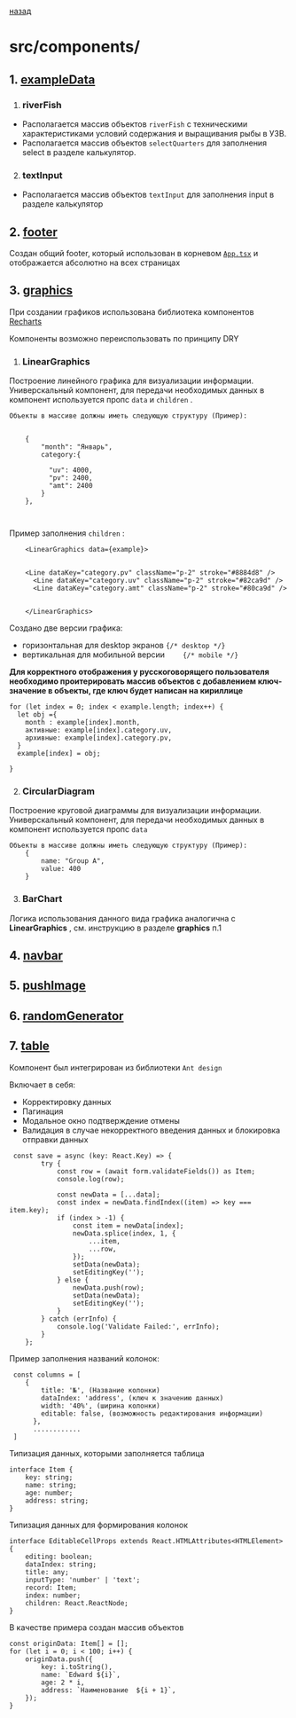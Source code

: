 [назад](../developer_documentation.md)

# src/components/

## 1. [exampleData](../../src/components/exampleData)

1. ### riverFish

 * Располагается массив объектов ```riverFish``` с техническими характеристиками условий содержания и выращивания рыбы в УЗВ.
 * Располагается массив объектов ```selectQuarters``` для заполнения select в разделе калькулятор.

2. ### textInput
 * Располагается массив объектов ```textInput``` для заполнения input в разделе калькулятор

## 2. [footer](../../src/components/footer)
Cоздан общий footer, который использован в корневом [```App.tsx```](../../src/App.tsx) и отображается абсолютно на всех страницах


## 3. [graphics](../../src/components/graphics)

При создании графиков использована библиотека компонентов [Recharts](https://recharts.org/en-US) 

Компоненты возможно переиспользовать по принципу DRY

1. ### LinearGraphics
Построение линейного графика для визуализации информации. Универскальный компонент, для передачи необходимых данных в компонент используется пропс ```data``` и ```children``` .


```
Объекты в массиве должны иметь следующую структуру (Пример):

  
    {
        "month": "Январь",
        category:{
          
          "uv": 4000,
          "pv": 2400,
          "amt": 2400
        }
    },



```
Пример заполнения ```children``` :
```
    <LinearGraphics data={example}>


    <Line dataKey="category.pv" className="p-2" stroke="#8884d8" />
      <Line dataKey="category.uv" className="p-2" stroke="#82ca9d" />
      <Line dataKey="category.amt" className="p-2" stroke="#80ca9d" />


    </LinearGraphics>
```  
Создано две версии графика:
* горизонтальная для desktop экранов ``` {/* desktop */} ```
*  вертикальная для мобильной версии ```     {/* mobile */} ```

**Для корректного отображения у русскоговорящего пользователя необходимо проитерировать массив объектов с добавлением ключ-значение в объекты, где ключ будет написан на кириллице**
```
for (let index = 0; index < example.length; index++) {
  let obj ={
    month : example[index].month,
    активные: example[index].category.uv,
    архивные: example[index].category.pv,
  }
  example[index] = obj;
  
}
```

2. ### CircularDiagram
Построение круговой диаграммы  для визуализации информации. Универскальный компонент, для передачи необходимых данных в компонент используется пропс ```data```

```
Объекты в массиве должны иметь следующую структуру (Пример):
    { 
        name: "Group A", 
        value: 400 
    }

```

3. ### BarChart
 Логика использования данного вида графика аналогична с **LinearGraphics** , см. инструкцию в разделе **graphics** п.1





## 4. [navbar](../../src/components/navbar)
## 5. [pushImage](../../src/components/pushImage)
## 6. [randomGenerator](../../src/components/randomGenerator)
## 7. [table](../../src/components/table)
Компонент был интегрирован из библиотеки ```Ant design```

Включает в себя: 
* Корректировку данных
* Пагинация
* Модальное окно подтверждение отмены
* Валидация 
в случае некорректного введения данных и блокировка отправки данных
```
 const save = async (key: React.Key) => {
        try {
            const row = (await form.validateFields()) as Item;
            console.log(row);

            const newData = [...data];
            const index = newData.findIndex((item) => key === item.key);
            if (index > -1) {
                const item = newData[index];
                newData.splice(index, 1, {
                    ...item,
                    ...row,
                });
                setData(newData);
                setEditingKey('');
            } else {
                newData.push(row);
                setData(newData);
                setEditingKey('');
            }
        } catch (errInfo) {
            console.log('Validate Failed:', errInfo);
        }
    };
```

Пример заполнения названий колонок:
```
 const columns = [
    {
        title: '№', (Название колонки)
        dataIndex: 'address', (ключ к значению данных)
        width: '40%', (ширина колонки)
        editable: false, (возможность редактирования информации)
      },
      ............
 ]
```
Типизация данных, которыми заполняется таблица 
```
interface Item {
    key: string;
    name: string;
    age: number;
    address: string;
}
```
Типизация данных для формирования колонок
```
interface EditableCellProps extends React.HTMLAttributes<HTMLElement> {
    editing: boolean;
    dataIndex: string;
    title: any;
    inputType: 'number' | 'text';
    record: Item;
    index: number;
    children: React.ReactNode;
}
```
В качестве примера создан массив объектов
```
const originData: Item[] = [];
for (let i = 0; i < 100; i++) {
    originData.push({
        key: i.toString(),
        name: `Edward ${i}`,
        age: 2 * i,
        address: `Наименование  ${i + 1}`,
    });
}
``` 